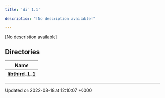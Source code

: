```yaml
---
title: 'dir 1.1'

description: "[No description available]"

---
```







[No description available]

## Directories

| Name           |
| -------------- |
| **[libthird_1_1](/documentation/code/gambit_2-2/files/dir_404dddf948d639801131044e7afc9e95/#dir-libthird-1-1)**  |






-------------------------------

Updated on 2022-08-18 at 12:10:07 +0000
